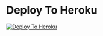
# Deploy To Heroku

[![Deploy To Heroku](https://www.herokucdn.com/deploy/button.svg)](https://heroku.com/deploy?template=https://github.com/Amanpathak1/Aman-new-bot-)


